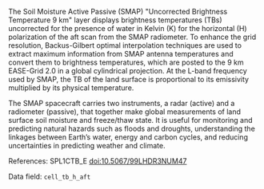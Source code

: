 The Soil Moisture Active Passive (SMAP) "Uncorrected Brightness Temperature 9 km" layer displays brightness temperatures (TBs) uncorrected for the presence of water in Kelvin (K) for the horizontal (H) polarization of the aft scan from the SMAP radiometer. To enhance the grid resolution, Backus-Gilbert optimal interpolation techniques are used to extract maximum information from SMAP antenna temperatures and convert them to brightness temperatures, which are posted to the 9 km EASE-Grid 2.0 in a global cylindrical projection. At the L-band frequency used by SMAP, the TB of the land surface is proportional to its emissivity multiplied by its physical temperature.

The SMAP spacecraft carries two instruments, a radar (active) and a radiometer (passive), that together make global measurements of land surface soil moisture and freeze/thaw state. It is useful for monitoring and predicting natural hazards such as floods and droughts, understanding the linkages between Earth’s water, energy and carbon cycles, and reducing uncertainties in predicting weather and climate.

References: SPL1CTB_E [doi:10.5067/99LHDR3NUM47](https://dx.doi.org/10.5067/99LHDR3NUM47)

Data field: `cell_tb_h_aft`

